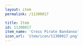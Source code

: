 ```yaml
---
layout: item
permalink: /11300017

title: Item
id: 11300017
item_name: 'Cross Pirate Bandanna'
icon_url: 'item/icon/11300017.png'
---
```

